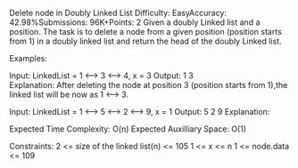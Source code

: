 Delete node in Doubly Linked List
Difficulty: EasyAccuracy: 42.98%Submissions: 96K+Points: 2
Given a doubly Linked list and a position. The task is to delete a node from a given position (position starts from 1) in a doubly linked list and return the head of the doubly Linked list.

Examples:

Input: LinkedList = 1 <--> 3 <--> 4, x = 3
Output: 1 3  
Explanation: 
After deleting the node at position 3 (position starts from 1),the linked list will be now as 1 <--> 3.
 
Input: LinkedList = 1 <--> 5 <--> 2 <--> 9, x = 1
Output: 5 2 9
Explanation:

Expected Time Complexity: O(n)
Expected Auxilliary Space: O(1)

Constraints:
2 <= size of the linked list(n) <= 105
1 <= x <= n
1 <= node.data <= 109